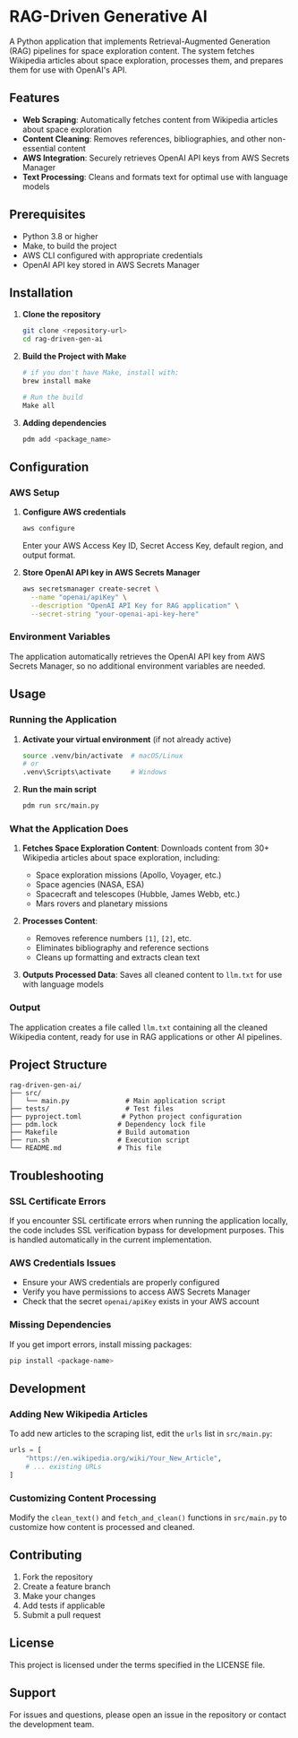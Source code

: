 # RAG-Driven Generative AI

A Python application that implements Retrieval-Augmented Generation (RAG) pipelines for space exploration content. The system fetches Wikipedia articles about space exploration, processes them, and prepares them for use with OpenAI's API.

## Features

- **Web Scraping**: Automatically fetches content from Wikipedia articles about space exploration
- **Content Cleaning**: Removes references, bibliographies, and other non-essential content
- **AWS Integration**: Securely retrieves OpenAI API keys from AWS Secrets Manager
- **Text Processing**: Cleans and formats text for optimal use with language models

## Prerequisites

- Python 3.8 or higher
- Make, to build the project
- AWS CLI configured with appropriate credentials
- OpenAI API key stored in AWS Secrets Manager

## Installation

1. **Clone the repository**
   ```bash
   git clone <repository-url>
   cd rag-driven-gen-ai
   ```

2. **Build the Project with Make**
   ```bash
   # if you don't have Make, install with:
   brew install make

   # Run the build
   Make all

3. **Adding dependencies**
   ```bash
   pdm add <package_name>
   ```

## Configuration

### AWS Setup

1. **Configure AWS credentials**
   ```bash
   aws configure
   ```
   Enter your AWS Access Key ID, Secret Access Key, default region, and output format.

2. **Store OpenAI API key in AWS Secrets Manager**
   ```bash
   aws secretsmanager create-secret \
     --name "openai/apiKey" \
     --description "OpenAI API Key for RAG application" \
     --secret-string "your-openai-api-key-here"
   ```

### Environment Variables

The application automatically retrieves the OpenAI API key from AWS Secrets Manager, so no additional environment variables are needed.

## Usage

### Running the Application

1. **Activate your virtual environment** (if not already active)
   ```bash
   source .venv/bin/activate  # macOS/Linux
   # or
   .venv\Scripts\activate     # Windows
   ```

2. **Run the main script**
   ```bash
   pdm run src/main.py
   ```

### What the Application Does

1. **Fetches Space Exploration Content**: Downloads content from 30+ Wikipedia articles about space exploration, including:
   - Space exploration missions (Apollo, Voyager, etc.)
   - Space agencies (NASA, ESA)
   - Spacecraft and telescopes (Hubble, James Webb, etc.)
   - Mars rovers and planetary missions

2. **Processes Content**: 
   - Removes reference numbers `[1]`, `[2]`, etc.
   - Eliminates bibliography and reference sections
   - Cleans up formatting and extracts clean text

3. **Outputs Processed Data**: Saves all cleaned content to `llm.txt` for use with language models

### Output

The application creates a file called `llm.txt` containing all the cleaned Wikipedia content, ready for use in RAG applications or other AI pipelines.

## Project Structure

```
rag-driven-gen-ai/
├── src/
│   └── main.py              # Main application script
├── tests/                   # Test files
├── pyproject.toml          # Python project configuration
├── pdm.lock               # Dependency lock file
├── Makefile               # Build automation
├── run.sh                 # Execution script
└── README.md              # This file
```

## Troubleshooting

### SSL Certificate Errors

If you encounter SSL certificate errors when running the application locally, the code includes SSL verification bypass for development purposes. This is handled automatically in the current implementation.

### AWS Credentials Issues

- Ensure your AWS credentials are properly configured
- Verify you have permissions to access AWS Secrets Manager
- Check that the secret `openai/apiKey` exists in your AWS account

### Missing Dependencies

If you get import errors, install missing packages:
```bash
pip install <package-name>
```

## Development

### Adding New Wikipedia Articles

To add new articles to the scraping list, edit the `urls` list in `src/main.py`:

```python
urls = [
    "https://en.wikipedia.org/wiki/Your_New_Article",
    # ... existing URLs
]
```

### Customizing Content Processing

Modify the `clean_text()` and `fetch_and_clean()` functions in `src/main.py` to customize how content is processed and cleaned.

## Contributing

1. Fork the repository
2. Create a feature branch
3. Make your changes
4. Add tests if applicable
5. Submit a pull request

## License

This project is licensed under the terms specified in the LICENSE file.

## Support

For issues and questions, please open an issue in the repository or contact the development team.
